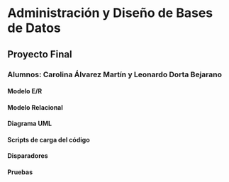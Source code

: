 # Administración y Diseño de Bases de Datos
## Proyecto Final
### Alumnos: Carolina Álvarez Martín y Leonardo Dorta Bejarano
#### Modelo E/R
#### Modelo Relacional
#### Diagrama UML
#### Scripts de carga del código 
#### Disparadores
#### Pruebas
